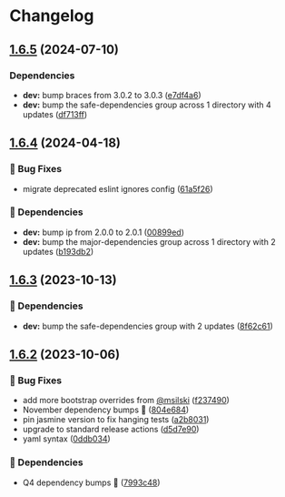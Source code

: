 # Changelog

## [1.6.5](https://github.com/agrc/wfrc-wab-widgets/compare/v1.6.4...v1.6.5) (2024-07-10)


### Dependencies

* **dev:** bump braces from 3.0.2 to 3.0.3 ([e7df4a6](https://github.com/agrc/wfrc-wab-widgets/commit/e7df4a679f2d3cddde8188d17b1a61866e7898db))
* **dev:** bump the safe-dependencies group across 1 directory with 4 updates ([df713ff](https://github.com/agrc/wfrc-wab-widgets/commit/df713ff42a221b390b70786fffab9ca49be133bc))

## [1.6.4](https://github.com/agrc/wfrc-wab-widgets/compare/v1.6.3...v1.6.4) (2024-04-18)


### 🐛 Bug Fixes

* migrate deprecated eslint ignores config ([61a5f26](https://github.com/agrc/wfrc-wab-widgets/commit/61a5f2644cd9a519cfa65301918150b05ce41402))


### 🌲 Dependencies

* **dev:** bump ip from 2.0.0 to 2.0.1 ([00899ed](https://github.com/agrc/wfrc-wab-widgets/commit/00899ed9ef5913c75ddf6693e3d7866afa785d86))
* **dev:** bump the major-dependencies group across 1 directory with 2 updates ([b193db2](https://github.com/agrc/wfrc-wab-widgets/commit/b193db2c7f70c69edfa92b0b3d7167cbf54fae84))

## [1.6.3](https://github.com/agrc/wfrc-wab-widgets/compare/v1.6.2...v1.6.3) (2023-10-13)


### 🌲 Dependencies

* **dev:** bump the safe-dependencies group with 2 updates ([8f62c61](https://github.com/agrc/wfrc-wab-widgets/commit/8f62c6157b28382ced1daeb5f89a9f21f893bf3c))

## [1.6.2](https://github.com/agrc/wfrc-wab-widgets/compare/v1.6.1...v1.6.2) (2023-10-06)


### 🐛 Bug Fixes

* add more bootstrap overrides from [@msilski](https://github.com/msilski) ([f237490](https://github.com/agrc/wfrc-wab-widgets/commit/f237490328f76ac39093eaffb5ec5ecf71b023b3))
* November dependency bumps 🌲 ([804e684](https://github.com/agrc/wfrc-wab-widgets/commit/804e68478e63c2806f4a55fc54b1f7ac7536ca27))
* pin jasmine version to fix hanging tests ([a2b8031](https://github.com/agrc/wfrc-wab-widgets/commit/a2b8031ef086c68b428f908b5f75e91d60a6ede6))
* upgrade to standard release actions ([d5d7e90](https://github.com/agrc/wfrc-wab-widgets/commit/d5d7e901ed763e9d4e4c569dd701c8e0d1231754))
* yaml syntax ([0ddb034](https://github.com/agrc/wfrc-wab-widgets/commit/0ddb034946381bef6c6cbe601d2a1626443164bb))


### 🌲 Dependencies

* Q4 dependency bumps 🌲 ([7993c48](https://github.com/agrc/wfrc-wab-widgets/commit/7993c487e2474a1b64c26a2eb21c7f54c62ea3af))
